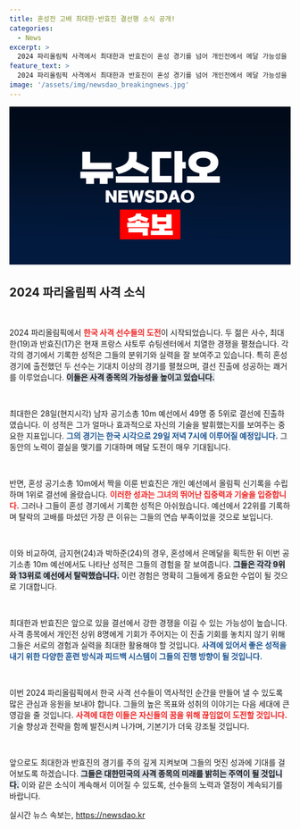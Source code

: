 ```yaml
---
title: 혼성전 고배 최대한·반효진 결선행 소식 공개!
categories:
  - News
excerpt: >
  2024 파리올림픽 사격에서 최대한과 반효진이 혼성 경기를 넘어 개인전에서 메달 가능성을 높이고 있다! 특히 반효진은 여자 10m에서 올림픽 신기록으로 결선 진출! 이번 선택이 한국의 새로운 영광을 가져올까?
feature_text: >
  2024 파리올림픽 사격에서 최대한과 반효진이 혼성 경기를 넘어 개인전에서 메달 가능성을 높이고 있다! 특히 반효진은 여자 10m에서 올림픽 신기록으로 결선 진출! 이번 선택이 한국의 새로운 영광을 가져올까?
image: '/assets/img/newsdao_breakingnews.jpg'
---
```


<p><img src="/assets/img/newsdao_breakingnews.jpg" alt="bookingtag 속보" /></p>

<h2 data-ke-size="size26">2024 파리올림픽 사격 소식</h2>

<p data-ke-size="size16">&nbsp;</p>

<p>2024 파리올림픽에서 <b><span style="color: #ee2323;">한국 사격 선수들의 도전</span></b>이 시작되었습니다. 두 젊은 사수, 최대한(19)과 반효진(17)은 현재 프랑스 샤토루 슈팅센터에서 치열한 경쟁을 펼쳤습니다. 각각의 경기에서 기록한 성적은 그들의 분위기와 실력을 잘 보여주고 있습니다. 특히 혼성 경기에 출전했던 두 선수는 기대치 이상의 경기를 펼쳤으며, 결선 진출에 성공하는 쾌거를 이루었습니다. <b><span style="background-color: #21538527;">이들은 사격 종목의 가능성을 높이고 있습니다.</span></b></p>

<p data-ke-size="size16">&nbsp;</p>

<p>최대한은 28일(현지시각) 남자 공기소총 10m 예선에서 49명 중 5위로 결선에 진출하였습니다. 이 성적은 그가 얼마나 효과적으로 자신의 기술을 발휘했는지를 보여주는 중요한 지표입니다. <b><span style="color: #1a5490;">그의 경기는 한국 시각으로 29일 저녁 7시에 이루어질 예정입니다.</span></b> 그 동안의 노력이 결실을 맺기를 기대하며 메달 도전이 매우 기대됩니다. </p>

<p data-ke-size="size16">&nbsp;</p>

<p>반면, 혼성 공기소총 10m에서 짝을 이룬 반효진은 개인 예선에서 올림픽 신기록을 수립하며 1위로 결선에 올랐습니다. <b><span style="color: #ee2323;">이러한 성과는 그녀의 뛰어난 집중력과 기술을 입증합니다.</span></b> 그러나 그들이 혼성 경기에서 기록한 성적은 아쉬웠습니다. 예선에서 22위를 기록하며 탈락의 고배를 마셨던 가장 큰 이유는 그들의 연습 부족이었을 것으로 보입니다. </p>

<p data-ke-size="size16">&nbsp;</p>

<p>이와 비교하여, 금지현(24)과 박하준(24)의 경우, 혼성에서 은메달을 획득한 뒤 이번 공기소총 10m 예선에서도 나타난 성적은 그들의 경험을 잘 보여줍니다. <b><span style="background-color: #21538527;">그들은 각각 9위와 13위로 예선에서 탈락했습니다.</span></b> 이런 경험은 명확히 그들에게 중요한 수업이 될 것으로 기대합니다.</p>

<p data-ke-size="size16">&nbsp;</p>

<p>최대한과 반효진은 앞으로 있을 결선에서 강한 경쟁을 이길 수 있는 가능성이 높습니다. 사격 종목에서 개인전 상위 8명에게 기회가 주어지는 이 진출 기회를 놓치지 않기 위해 그들은 서로의 경험과 실력을 최대한 활용해야 할 것입니다. <b><span style="color: #1a5490;">사격에 있어서 좋은 성적을 내기 위한 다양한 훈련 방식과 피드백 시스템이 그들의 진행 방향이 될 것입니다.</span></b></p>

<p data-ke-size="size16">&nbsp;</p>

<p>이번 2024 파리올림픽에서 한국 사격 선수들이 역사적인 순간을 만들어 낼 수 있도록 많은 관심과 응원을 보내야 합니다. 그들의 높은 목표와 성취의 이야기는 다음 세대에 큰 영감을 줄 것입니다. <b><span style="color: #ee2323;">사격에 대한 이들은 자신들의 꿈을 위해 끊임없이 도전할 것입니다.</span></b> 기술 향상과 전략을 함께 발전시켜 나가며, 기본기가 더욱 강조될 것입니다. </p>

<p data-ke-size="size16">&nbsp;</p>

<p>앞으로도 최대한과 반효진의 경기를 주의 깊게 지켜보며 그들의 멋진 성과에 기대를 걸어보도록 하겠습니다. <b><span style="background-color: #21538527;">그들은 대한민국의 사격 종목의 미래를 밝히는 주역이 될 것입니다.</span></b> 이와 같은 소식이 계속해서 이어질 수 있도록, 선수들의 노력과 열정이 계속되기를 바랍니다.</p>
실시간 뉴스 속보는, <a href="https://newsdao.kr" rel="dofollow">https://newsdao.kr</a>


